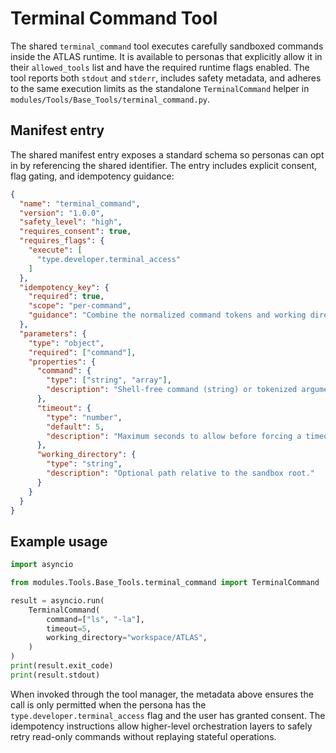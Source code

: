 # Terminal Command Tool

The shared `terminal_command` tool executes carefully sandboxed commands inside the ATLAS runtime. It
is available to personas that explicitly allow it in their `allowed_tools` list and have the required
runtime flags enabled. The tool reports both `stdout` and `stderr`, includes safety metadata, and
adheres to the same execution limits as the standalone `TerminalCommand` helper in
`modules/Tools/Base_Tools/terminal_command.py`.

## Manifest entry

The shared manifest entry exposes a standard schema so personas can opt in by referencing the shared
identifier. The entry includes explicit consent, flag gating, and idempotency guidance:

```json
{
  "name": "terminal_command",
  "version": "1.0.0",
  "safety_level": "high",
  "requires_consent": true,
  "requires_flags": {
    "execute": [
      "type.developer.terminal_access"
    ]
  },
  "idempotency_key": {
    "required": true,
    "scope": "per-command",
    "guidance": "Combine the normalized command tokens and working directory to deduplicate retried executions."
  },
  "parameters": {
    "type": "object",
    "required": ["command"],
    "properties": {
      "command": {
        "type": ["string", "array"],
        "description": "Shell-free command (string) or tokenized argument list."
      },
      "timeout": {
        "type": "number",
        "default": 5,
        "description": "Maximum seconds to allow before forcing a timeout (capped at 30s)."
      },
      "working_directory": {
        "type": "string",
        "description": "Optional path relative to the sandbox root."
      }
    }
  }
}
```

## Example usage

```python
import asyncio

from modules.Tools.Base_Tools.terminal_command import TerminalCommand

result = asyncio.run(
    TerminalCommand(
        command=["ls", "-la"],
        timeout=5,
        working_directory="workspace/ATLAS",
    )
)
print(result.exit_code)
print(result.stdout)
```

When invoked through the tool manager, the metadata above ensures the call is only permitted when the
persona has the `type.developer.terminal_access` flag and the user has granted consent. The idempotency
instructions allow higher-level orchestration layers to safely retry read-only commands without
replaying stateful operations.
